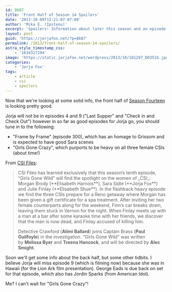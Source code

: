```yaml
---
id: 8687
title: 'Front Half of Season 14 Spoilers'
date: '2013-10-09T12:21:07-07:00'
author: 'Mika E. (Ipstenu)'
excerpt: 'Spoilers! Information about later this season and an episode I am totally squeeing for.'
layout: post
guid: 'https://jorjafox.net/?p=8687'
permalink: /2013/front-half-of-season-14-spoilers/
astra_style_timestamp_css:
    - '1634327294'
image: 'https://static.jorjafox.net/wordpress/2013/10/101297_D0351b.jpg'
categories:
    - 'Jorja Fox'
tags:
    - article
    - csi
    - spoilers
---
```


Now that we're looking at some solid info, the front half of <a href="https://jorjafox.net/wiki/CSI:_Crime_Scene_Investigation_(season_14)">Season Fourteen</a> is looking pretty good.

Jorja will _not_ be in episodes 4 and 9 ("Last Supper" and "Check in and Check Out") however in so far as good episodes for Jorja go, you should tune in to the following:
<ul>
	<li>"Frame by Frame" (episode 300), which has an homage to Grissom and is expected to have good Sara scenes</li>
	<li>"Girls Gone Crazy", which purports to be heavy on all three female CSIs (about time!)</li>
</ul>
From <a href="http://www.csifiles.com/content/2013/10/csi-stages-appendicitement-sequel/">CSI Files</a>:
<blockquote>CSI Files has learned exclusively that this season’s tenth episode, “Girls Gone Wild” will find the spotlight on the women of _CSI_: Morgan Brody (**Elisabeth Harnois**), Sara Sidle (**Jorja Fox**) and Julie Finlay (**Elisabeth Shue**). In the flashback heavy episode we find the three CSIs prepare for a Reno getaway where Morgan has been given a gift certificate for a spa treatment. After inviting her two female counterparts along for the weekend, Finn’s car breaks down, leaving them stuck in Vernon for the night. When Finlay meets up with a man at a bar after some karaoke time with her friends, we discover that the man is now dead, and Finlay accused of killing him.

Detective Crawford (**Alimi Ballard**) joins Captain Brass (**Paul Guilfoyle**) in the investigation. “Girls Gone Wild” was written by **Melissa Byer** and **Treena Hancock**, and will be directed by **Alec Smight**.</blockquote>
Soon we'll get some info about the back half, but some other tidbits. I believe Jorja will miss episode 9 (which is filming now) because she was in Hawaii (for the Lion Ark film presentation). George Eads is due back on set for that episode, which also has Jordin Sparks (from American Idol).

Me? I can't wait for "Girls Gone Crazy"!
